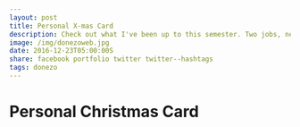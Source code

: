```yaml
---
layout: post
title: Personal X-mas Card
description: Check out what I've been up to this semester. Two jobs, new projects, and somehow straight A's.
image: /img/donezoweb.jpg
date: 2016-12-23T05:00:00S
share: facebook portfolio twitter twitter--hashtags
tags: donezo
---
```


# Personal Christmas Card